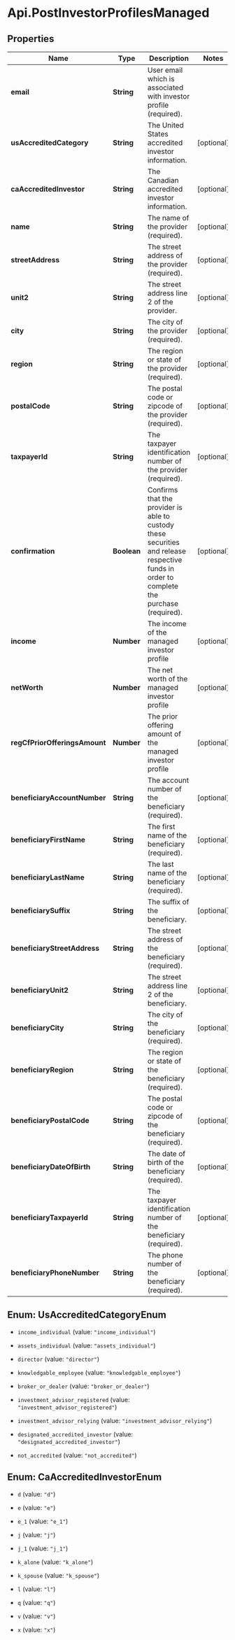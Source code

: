 # Api.PostInvestorProfilesManaged

## Properties

Name | Type | Description | Notes
------------ | ------------- | ------------- | -------------
**email** | **String** | User email which is associated with investor profile (required). | 
**usAccreditedCategory** | **String** | The United States accredited investor information. | [optional] 
**caAccreditedInvestor** | **String** | The Canadian accredited investor information. | [optional] 
**name** | **String** | The name of the provider (required). | [optional] 
**streetAddress** | **String** | The street address of the provider (required). | [optional] 
**unit2** | **String** | The street address line 2 of the provider. | [optional] 
**city** | **String** | The city of the provider (required). | [optional] 
**region** | **String** | The region or state of the provider (required). | [optional] 
**postalCode** | **String** | The postal code or zipcode of the provider (required). | [optional] 
**taxpayerId** | **String** | The taxpayer identification number of the provider (required). | [optional] 
**confirmation** | **Boolean** | Confirms that the provider is able to custody these securities and release respective funds in order to complete the purchase (required). | [optional] 
**income** | **Number** | The income of the managed investor profile | [optional] 
**netWorth** | **Number** | The net worth of the managed investor profile | [optional] 
**regCfPriorOfferingsAmount** | **Number** | The prior offering amount of the managed investor profile | [optional] 
**beneficiaryAccountNumber** | **String** | The account number of the beneficiary (required). | [optional] 
**beneficiaryFirstName** | **String** | The first name of the beneficiary (required). | [optional] 
**beneficiaryLastName** | **String** | The last name of the beneficiary (required). | [optional] 
**beneficiarySuffix** | **String** | The suffix of the beneficiary. | [optional] 
**beneficiaryStreetAddress** | **String** | The street address of the beneficiary (required). | [optional] 
**beneficiaryUnit2** | **String** | The street address line 2 of the beneficiary. | [optional] 
**beneficiaryCity** | **String** | The city of the beneficiary (required). | [optional] 
**beneficiaryRegion** | **String** | The region or state of the beneficiary (required). | [optional] 
**beneficiaryPostalCode** | **String** | The postal code or zipcode of the beneficiary (required). | [optional] 
**beneficiaryDateOfBirth** | **String** | The date of birth of the beneficiary (required). | [optional] 
**beneficiaryTaxpayerId** | **String** | The taxpayer identification number of the beneficiary (required). | [optional] 
**beneficiaryPhoneNumber** | **String** | The phone number of the beneficiary (required). | [optional] 



## Enum: UsAccreditedCategoryEnum


* `income_individual` (value: `"income_individual"`)

* `assets_individual` (value: `"assets_individual"`)

* `director` (value: `"director"`)

* `knowledgable_employee` (value: `"knowledgable_employee"`)

* `broker_or_dealer` (value: `"broker_or_dealer"`)

* `investment_advisor_registered` (value: `"investment_advisor_registered"`)

* `investment_advisor_relying` (value: `"investment_advisor_relying"`)

* `designated_accredited_investor` (value: `"designated_accredited_investor"`)

* `not_accredited` (value: `"not_accredited"`)





## Enum: CaAccreditedInvestorEnum


* `d` (value: `"d"`)

* `e` (value: `"e"`)

* `e_1` (value: `"e_1"`)

* `j` (value: `"j"`)

* `j_1` (value: `"j_1"`)

* `k_alone` (value: `"k_alone"`)

* `k_spouse` (value: `"k_spouse"`)

* `l` (value: `"l"`)

* `q` (value: `"q"`)

* `v` (value: `"v"`)

* `x` (value: `"x"`)




